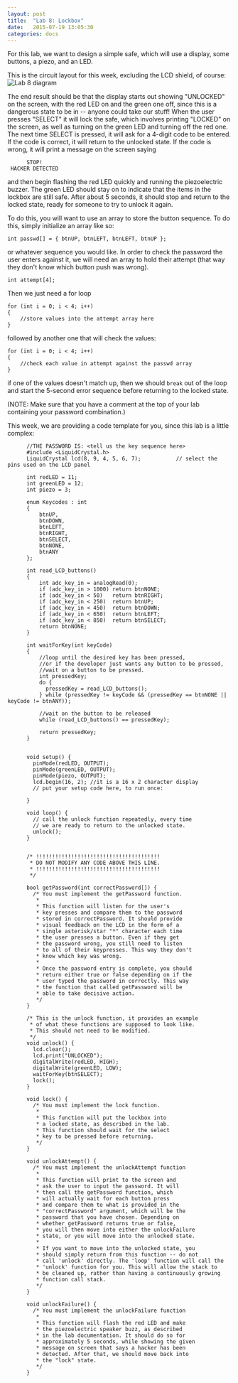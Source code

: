 ```yaml
---
layout: post
title:  "Lab 8: Lockbox"
date:   2015-07-19 13:05:30
categories: docs
---
```


For this lab, we want to design a simple safe, which will use a display, some buttons, a piezo, and an LED. 

This is the circuit layout for this week, excluding the LCD shield, of course:
![Lab 8 diagram]({{site.url}}/images/lab_8.jpg)

The end result should be that the display starts out showing "UNLOCKED" on the screen, with the red LED on and the green one off, since this is a dangerous state to be in -- anyone could take our stuff! When the user presses "SELECT" it will lock the safe, which involves printing "LOCKED" on the screen, as well as turning on the green LED and turning off the red one. The next time SELECT is pressed, it will ask for a 4-digit code to be entered. If the code is correct, it will return to the unlocked state. If the code is wrong, it will print a message on the screen saying

          STOP!
     HACKER DETECTED

and then begin flashing the red LED quickly and running the piezoelectric buzzer. The green LED should stay on to indicate that the items in the lockbox are still safe. After about 5 seconds, it should stop and return to the locked state, ready for someone to try to unlock it again.

To do this, you will want to use an array to store the button sequence. To do this, simply initialize an array like so:

    int passwd[] = { btnUP, btnLEFT, btnLEFT, btnUP };

or whatever sequence you would like. In order to check the password the user enters against it, we will need an array to hold their attempt (that way they don't know which button push was wrong).

    int attempt[4];

Then we just need a for loop

    for (int i = 0; i < 4; i++)
    {
    	//store values into the attempt array here
    }

followed by another one that will check the values:

    for (int i = 0; i < 4; i++)
    {
    	//check each value in attempt against the passwd array
    }

if one of the values doesn't match up, then we should `break` out of the loop and start the 5-second error sequence before returning to the locked state.

(NOTE: Make sure that you have a comment at the top of your lab containing your password combination.)

This week, we are providing a code template for you, since this lab is a little complex:

          //THE PASSWORD IS: <tell us the key sequence here>
          #include <LiquidCrystal.h>
          LiquidCrystal lcd(8, 9, 4, 5, 6, 7);           // select the pins used on the LCD panel
          
          int redLED = 11;
          int greenLED = 12;
          int piezo = 3;
          
          enum Keycodes : int
          {
              btnUP,
              btnDOWN,
              btnLEFT,
              btnRIGHT,
              btnSELECT,
              btnNONE,
              btnANY
          };
          
          int read_LCD_buttons()
          {
              int adc_key_in = analogRead(0);
              if (adc_key_in > 1000) return btnNONE;
              if (adc_key_in < 50)   return btnRIGHT;  
              if (adc_key_in < 250)  return btnUP; 
              if (adc_key_in < 450)  return btnDOWN; 
              if (adc_key_in < 650)  return btnLEFT; 
              if (adc_key_in < 850)  return btnSELECT;  
              return btnNONE;
          }
          
          int waitForKey(int keyCode)
          {
              //loop until the desired key has been pressed,
              //or if the developer just wants any button to be pressed,
              //wait on a button to be pressed.
              int pressedKey;
              do {
                pressedKey = read_LCD_buttons();
              } while (pressedKey != keyCode && (pressedKey == btnNONE || keyCode != btnANY));
              
              //wait on the button to be released
              while (read_LCD_buttons() == pressedKey);
              
              return pressedKey;
          }
          
          
          void setup() {
            pinMode(redLED, OUTPUT);
            pinMode(greenLED, OUTPUT);
            pinMode(piezo, OUTPUT);
            lcd.begin(16, 2); //it is a 16 x 2 character display
            // put your setup code here, to run once:
          
          }
          
          void loop() {
            // call the unlock function repeatedly, every time
            // we are ready to return to the unlocked state.
            unlock(); 
          }
          
          
          /* !!!!!!!!!!!!!!!!!!!!!!!!!!!!!!!!!!!!!!!
           * DO NOT MODIFY ANY CODE ABOVE THIS LINE.
           * !!!!!!!!!!!!!!!!!!!!!!!!!!!!!!!!!!!!!!!
           */
          
          bool getPassword(int correctPassword[]) {
            /* You must implement the getPassword function.
             *
             * This function will listen for the user's
             * key presses and compare them to the password
             * stored in correctPassword. It should provide
             * visual feedback on the LCD in the form of a
             * single asterisk/star "*" character each time
             * the user presses a button. Even if they get
             * the password wrong, you still need to listen
             * to all of their keypresses. This way they don't
             * know which key was wrong.
             * 
             * Once the password entry is complete, you should
             * return either true or false depending on if the
             * user typed the password in correctly. This way
             * the function that called getPassword will be
             * able to take decisive action.
             */
          }
          
          /* This is the unlock function, it provides an example
           * of what these functions are supposed to look like.
           * This should not need to be modified.
           */
          void unlock() {
            lcd.clear();
            lcd.print("UNLOCKED");
            digitalWrite(redLED, HIGH);
            digitalWrite(greenLED, LOW);
            waitForKey(btnSELECT);
            lock();
          }
          
          void lock() {
            /* You must implement the lock function.
             *
             * This function will put the lockbox into
             * a locked state, as described in the lab.
             * This function should wait for the select
             * key to be pressed before returning.
             */
          }
          
          void unlockAttempt() {
            /* You must implement the unlockAttempt function
             *
             * This function will print to the screen and
             * ask the user to input the password. It will
             * then call the getPassword function, which
             * will actually wait for each button press
             * and compare them to what is provided in the
             * "correctPassword" argument, which will be the
             * password that you have chosen. Depending on
             * whether getPassword returns true or false,
             * you will then move into either the unlockFailure
             * state, or you will move into the unlocked state.
             * 
             * If you want to move into the unlocked state, you
             * should simply return from this function -- do not
             * call 'unlock' directly. The 'loop' function will call the
             * 'unlock' function for you. This will allow the stack to
             * be cleaned up, rather than having a continuously growing
             * function call stack.
             */
          }
          
          void unlockFailure() {
            /* You must implement the unlockFailure function
             *
             * This function will flash the red LED and make
             * the piezoelectric speaker buzz, as described
             * in the lab documentation. It should do so for
             * approximately 5 seconds, while showing the given
             * message on screen that says a hacker has been
             * detected. After that, we should move back into
             * the "lock" state.
             */
          }
